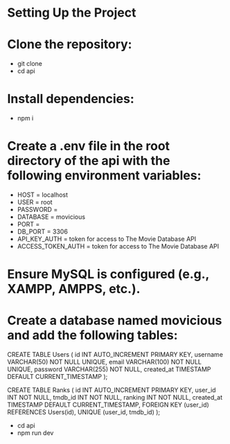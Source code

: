 # Setting Up the Project

# Clone the repository:
- git clone <repository-url>
- cd api
# Install dependencies:
- npm i
# Create a .env file in the root directory of the api with the following environment variables:
- HOST = localhost
- USER = root
- PASSWORD =
- DATABASE = movicious
- PORT =
- DB_PORT = 3306
- API_KEY_AUTH = token for access to The Movie Database API
- ACCESS_TOKEN_AUTH = token for access to The Movie Database API
# Ensure MySQL is configured (e.g., XAMPP, AMPPS, etc.).
# Create a database named movicious and add the following tables:

CREATE TABLE Users (
    id INT AUTO_INCREMENT PRIMARY KEY,
    username VARCHAR(50) NOT NULL UNIQUE,
    email VARCHAR(100) NOT NULL UNIQUE,
    password VARCHAR(255) NOT NULL,
    created_at TIMESTAMP DEFAULT CURRENT_TIMESTAMP
);

CREATE TABLE Ranks (
    id INT AUTO_INCREMENT PRIMARY KEY,
    user_id INT NOT NULL,
    tmdb_id INT NOT NULL,
    ranking INT NOT NULL,
    created_at TIMESTAMP DEFAULT CURRENT_TIMESTAMP,
    FOREIGN KEY (user_id) REFERENCES Users(id),
    UNIQUE (user_id, tmdb_id)
);

- cd api
- npm run dev

